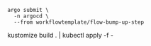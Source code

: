 

```
argo submit \
  -n argocd \
  --from workflowtemplate/flow-bump-up-step
```

kustomize build . | kubectl apply -f -